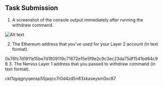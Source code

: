## Task Submission
1. A screenshot of the console output immediately after running the withdraw command.

![Alt text](https://github.com/leomanza/nervos-hackathon/blob/master/task-8/withdraw.png)

2. The Ethereum address that you've used for your Layer 2 account (in text format).

0x76fc7d1911e15be7d1909119c71672e15e5f9e2c9c3ec23da75df1541bd64c98
3. The Nervos Layer 1 address that you passed to withdraw command (in text format).

ckt1qyqgnyqensp55jaqcc7r0d4zd5n83xkaseysm0xc87
